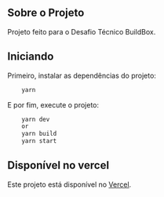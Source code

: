 ## Sobre o Projeto

Projeto feito para o Desafio Técnico BuildBox.

## Iniciando

Primeiro, instalar as dependências do projeto:

```bash
    yarn
```

E por fim, execute o projeto:

```bash
    yarn dev
    or
    yarn build
    yarn start
```

## Disponível no vercel

Este projeto está disponível no [Vercel](https://buildbox-challenge.vercel.app/).

